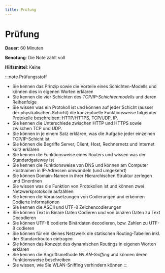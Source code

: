 ```yaml
---
title: Prüfung
---
```


# Prüfung

**Dauer**: 60 Minuten

**Benotung**: Die Note zählt voll

**Hilfsmittel**: Keine


:::note Prüfungsstoff
- Sie kennen das Prinzip sowie die Vorteile eines Schichten-Modells und können dies in eigenen Worten erklären
- Sie kennen die vier Schichten des *TCP/IP-Schichtenmodells* und deren Reihenfolge
- Sie wissen was ein Protokoll ist und können auf jeder Schicht (ausser der physikalischen Schicht) die konzeptuelle Funktionsweise folgender Protokolle beschreiben: HTTP/HTTPS, TCP/UDP, IP.
- Sie kennen die Unterschiede zwischen HTTP und HTTPS sowie zwischen TCP und UDP.
- Sie können in je einem Satz erklären, was die Aufgabe jeder einzelnen TCP/IP-Schicht ist
- Sie können die Begriffe Server, Client, Host, Rechnernetz und Internet kurz erklären
- Sie kennen die Funktionsweise eines Routers und wissen was der Standardgateway ist
- Sie kennen die Funktionsweise von DNS und können am Computer Hostnamen in IP-Adressen umwandeln (und umgekehrt)
- Sie können Domain-Namen in ihrer Hierarchischen Struktur zerlegen und Einordnen
- Sie wissen was die Funktion von Protokollen ist und können zwei Netzwerkprotokolle aufzählen
- Sie kennen die Voraussetzungen von Codierungen und erkennen Codierte Informationen
- Sie kennen die ASCII und UTF-8 Zeichencodierungen
- Sie können Text in Binäre Daten Codieren und von binären Daten zu Text Decodieren
- Sie können UTF-8 codierte Binärdaten decodieren, bzw. Zahlen zu UTF-8 codieren
- Sie können für ein kleines Netzwerk die statischen Routing-Tabellen inkl. der Standardrouten eintragen
- Sie können das Konzept des dynamischen Routings in eigenen Worten erklären
- Sie kennen die Angriffsmethode *WLAN-Sniffing* und können deren Funktionsweise beschreiben
- Sie wissen, wie Sie WLAN-Sniffing verhindern können
:::